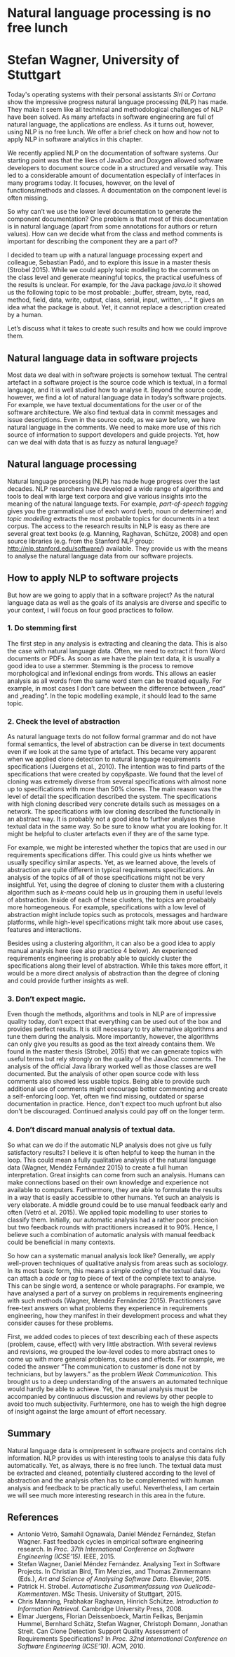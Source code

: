 # Natural language processing is no free lunch
# Stefan Wagner, University of Stuttgart

Today's operating systems with their personal assistants *Siri* or *Cortana* show the impressive progress natural language processing (NLP) has made. They make it seem like all technical and methodological challenges of NLP have been solved. As many artefacts in software engineering are full of natural language, the applications are endless. As it turns out, however, using NLP is no free lunch. We offer a brief check on how and how not to apply NLP in software analytics in this chapter.

We recently applied NLP on the documentation of software systems. Our starting point was that the likes of JavaDoc and Doxygen allowed software developers to document source code in a structured and versatile way. This led to a considerable amount of documentation especially of interfaces in many programs today. It focuses, however, on the level of functions/methods and classes. A documentation on the component level is often missing.

So why can’t we use the lower level documentation to generate the component documentation? One problem is that most of this documentation is in natural language (apart from some annotations for authors or return values). How can we decide what from the class and method comments is important for describing the component they are a part of? 

I decided to team up with a natural language processing expert and colleague, Sebastian Padó, and to explore this issue in a master thesis (Strobel 2015). While we could apply topic modelling to the comments on the class level and generate meaningful topics, the practical usefulness of the results is unclear. For example, for the Java package *java.io* it showed us the following topic to be most probable:
„buffer, stream, byte, read, method, field, data, write, output, class, serial, input, written, …“
It gives an idea what the package is about. Yet, it cannot replace a description created by a human.

Let’s discuss what it takes to create such results and how we could improve them.

## Natural language data in software projects
Most data we deal with in software projects is somehow textual. The central artefact in a software project is the source code which is textual, in a formal language, and it is well studied how to analyse it. Beyond the source code, however, we find a lot of natural language data in today’s software projects. For example, we have textual documentations for the user or of the software architecture. We also find textual data in commit messages and issue descriptions. Even in the source code, as we saw before, we have natural language in the comments.  We need to make more use of this rich source of information to support developers and guide projects. Yet, how can we deal with data that is as fuzzy as natural language?

## Natural language processing
Natural language processing (NLP) has made huge progress over the last decades. NLP researchers have developed a wide range of algorithms and tools to deal with large text corpora and give various insights into the meaning of the natural language texts. For example, *part-of-speech tagging* gives you the grammatical use of each word (verb, noun or determiner) and *topic modelling* extracts the most probable topics for documents in a text corpus. The access to the research results in NLP is easy as there are several great text books (e.g. Manning, Raghavan, Schütze, 2008) and open source libraries (e.g. from the Stanford NLP group: http://nlp.stanford.edu/software/) available. They provide us with the means to analyse the natural language data from our software projects.

## How to apply NLP to software projects
But how are we going to apply that in a software project? As the natural language data as well as the goals of its analysis are diverse and specific to your context, I will focus on four good practices to follow.

### 1. Do stemming first
The first step in any analysis is extracting and cleaning the data. This is also the case with natural language data. Often, we need to extract it from Word documents or PDFs. As soon as we have the plain text data, it is usually a good idea to use a stemmer. Stemming is the process to remove morphological and inflexional endings from words. This allows an easier analysis as all words from the same word stem can be treated equally. For example, in most cases I don’t care between the difference between „read“ and „reading“. In the topic modelling example, it should lead to the same topic. 

### 2. Check the level of abstraction
As natural language texts do not follow formal grammar and do not have formal semantics, the level of abstraction can be diverse in text documents even if we look at the same type of artefact. This became very apparent when we applied clone detection to natural language requirements specifications (Juergens et al., 2010). The intention was to find parts of the specifications that were created by copy&paste. We found that the level of cloning was extremely diverse from several specifications with almost none up to specifications with more than 50% clones. The main reason was the level of detail the specification described the system. The specifications with high cloning described very concrete details such as messages on a network. The specifications with low cloning described the functionally in an abstract way. It is probably not a good idea to further analyses these textual data in the same way. So be sure to know what you are looking for. It might be helpful to  cluster artefacts even if they are of the same type.

For example, we might be interested whether the topics that are used in our requirements specifications differ. This could give us hints whether we usually specificy similar aspects. Yet, as we learned above, the levels of abstraction are quite different in typical requirements specifications. An analysis of the topics of all of those specifications might not be very insightful. Yet, using the degree of cloning to cluster them with a clustering algorithm such as *k-means* could help us in grouping them in useful levels of abstraction. Inside of each of these clusters, the topics are proabably more homeogeneous. For example, specifications with a low level of abstraction might include topics such as protocols, messages and hardware platforms, while high-level specifications might talk more about use cases, features and interactions. 

Besides using a clustering algorithm, it can also be a good idea to apply manual analysis here (see also practice 4 below). An experienced requirements engineering is probably able to quickly cluster the specifications along their level of abstraction. While this takes more effort, it would be a more direct analysis of abstraction than the degree of cloning and could provide further insights as well.

### 3. Don’t expect magic. 
Even though the methods, algorithms and tools in NLP are of impressive quality today, don’t expect that everything can be used out of the box and provides perfect results. It is still necessary to try alternative algorithms and tune them during the analysis. More importantly, however, the algorithms can only give you results as good as the text already contains them. We found in the master thesis (Strobel, 2015) that we can generate topics with useful terms but rely strongly on the quality of the JavaDoc comments. The analysis of the official Java library worked well as those classes are well documented. But the analysis of other open source code with less comments also showed less usable topics. Being able to provide such additional use of comments might encourage better commenting and create a self-enforcing loop. Yet, often we find missing, outdated or sparse documentation in practice. Hence, don't expect too much upfront but also don't be discouraged. Continued analysis could pay off on the longer term.

### 4. Don’t discard manual analysis of textual data. 
So what can we do if the automatic NLP analysis does not give us fully satisfactory results? I believe it is often helpful to keep the human in the loop. This could mean a fully qualitative analysis of the natural language data (Wagner, Mendéz Fernández 2015) to create a full human interpretation. Great insights can come from such an analysis. Humans can make connections based on their own knowledge and experience not available to computers. Furthermore, they are able to formulate the results in a way that is easily accessible to other humans. Yet such an analysis is very elaborate. A middle ground could be to use manual feedback early and often (Vetró et al. 2015). We applied topic modelling to user stories to classify them. Initially, our automatic analysis had a rather poor precision but two feedback rounds with practitioners increased it to 90%. Hence, I believe such a combination of automatic analysis with manual feedback could be beneficial in many contexts.

So how can a systematic manual analysis look like? Generally, we apply well-proven techniques of qualitative analysis from areas such as sociology. In its most basic form, this means a simple *coding* of the textual data. You can attach a *code* or *tag* to piece of text of the complete text to analyse. This can be single word, a sentence or whole paragraphs. For example, we have analysed a part of a survey on problems in requirements engineering with such methods (Wagner, Mendéz Fernández 2015). Practitioners gave free-text answers on what problems they experience in requirements engineering, how they manifest in their development process and what they consider causes for these problems. 

First, we added codes to pieces of text describing each of these aspects (problem, cause, effect) with very little abstraction. With several reviews and revisions, we grouped the low-level codes to more abstract ones to come up with more general problems, causes and effects. For example, we coded the answer “The communication to customer is done not by technicians, but by lawyers.” as the problem *Weak Communication*. This brought us to a deep understanding of the answers an automated technique would hardly be able to achieve. Yet, the manual analysis must be accompanied by continuous discussion and reviews by other people to avoid too much subjectivity. Furhtermore, one has to weigh the high degree of insight against the large amount of effort necessary.

## Summary
Natural language data is omnipresent in software projects and contains rich information. NLP provides us with interesting tools to analyse this data fully automatically. Yet, as always, there is no free lunch. The textual data must be extracted and cleaned, potentially clustered according to the level of abstraction and the analysis often has to be complemented with human analysis and feedback to be practically useful. Nevertheless, I am certain we will see much more interesting research in this area in the future.

## References
+ Antonio Vetrò, Samahil Ognawala, Daniel Méndez Fernández, Stefan Wagner. Fast feedback cycles in empirical software engineering research. In *Proc. 37th International Conference on Software Engineering (ICSE’15)*. IEEE, 2015.
+ Stefan Wagner, Daniel Méndez Fernández. Analysing Text in Software Projects. In Christian Bird, Tim Menzies, and Thomas Zimmermann (Eds.), *Art and Science of Analysing Software Data*. Elsevier, 2015.
+ Patrick H. Strobel. *Automatische Zusammenfassung von Quellcode-Kommentaren*. MSc Thesis. University of Stuttgart, 2015.
+ Chris Manning, Prabhakar Raghavan, Hinrich Schütze. *Introduction to Information Retrieval*. Cambridge University Press, 2008.
+ Elmar Juergens, Florian Deissenboeck, Martin Feilkas, Benjamin Hummel, Bernhard Schätz, Stefan Wagner, Christoph Domann, Jonathan Streit. Can Clone Detection Support Quality Assessment of Requirements Specifications? In *Proc. 32nd International Conference on Software Engineering (ICSE’10)*. ACM, 2010.
